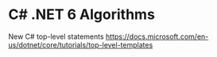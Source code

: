 # C# .NET 6 Algorithms

New C# top-level statements
https://docs.microsoft.com/en-us/dotnet/core/tutorials/top-level-templates
